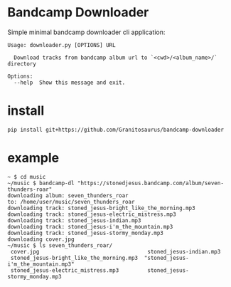 # Bandcamp Downloader

Simple minimal bandcamp downloader cli application:

```
Usage: downloader.py [OPTIONS] URL

  Download tracks from bandcamp album url to `<cwd>/<album_name>/` directory

Options:
  --help  Show this message and exit.
```

# install

    pip install git+https://github.com/Granitosaurus/bandcamp-downloader

# example

```
~ $ cd music
~/music $ bandcamp-dl "https://stonedjesus.bandcamp.com/album/seven-thunders-roar"
downloading album: seven_thunders_roar
to: /home/user/music/seven_thunders_roar
downloading track: stoned_jesus-bright_like_the_morning.mp3
downloading track: stoned_jesus-electric_mistress.mp3
downloading track: stoned_jesus-indian.mp3
downloading track: stoned_jesus-i'm_the_mountain.mp3
downloading track: stoned_jesus-stormy_monday.mp3
downloading cover.jpg
~/music $ ls seven_thunders_roar/
 cover.jpg                                  stoned_jesus-indian.mp3
 stoned_jesus-bright_like_the_morning.mp3  "stoned_jesus-i'm_the_mountain.mp3"
 stoned_jesus-electric_mistress.mp3         stoned_jesus-stormy_monday.mp3
```
